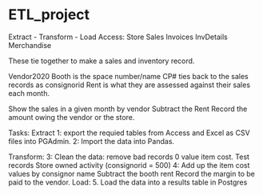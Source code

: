 # ETL_project
Extract - Transform - Load
Access:
Store Sales
	Invoices
	InvDetails
	Merchandise
	

These tie together to make a sales and inventory record.

Vendor2020 
	Booth is the space number/name
	CP# ties back to the sales records as consignorid
	Rent is what they are assessed against their sales each month.


Show the sales in a given month by vendor
Subtract the Rent
Record the amount owing the vendor or the store.


Tasks:
Extract
1: export the requied tables from Access and Excel as CSV files
   into PGAdmin.
2: Import the data into Pandas. 

Transform:
3: Clean the data: remove bad records
	0 value item cost.
	Test records
	Store owned activity (consignorid = 500)
4: Add up the item cost values by consignor name
	Subtract the booth rent
	Record the margin to be paid to the vendor.
Load:
5. Load the data into a results table in Postgres 

